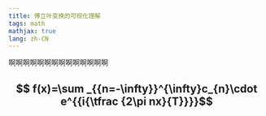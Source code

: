 ```yaml
---
title: 傅立叶变换的可视化理解
tags: math
mathjax: true
lang: zh-CN
---
```


啊啊啊啊啊啊啊啊啊啊啊啊啊啊
<!--more-->

$$ f(x)=\sum _{{n=-\infty}}^{\infty}c_{n}\cdot e^{{i{\tfrac  {2\pi nx}{T}}}}$$
---

